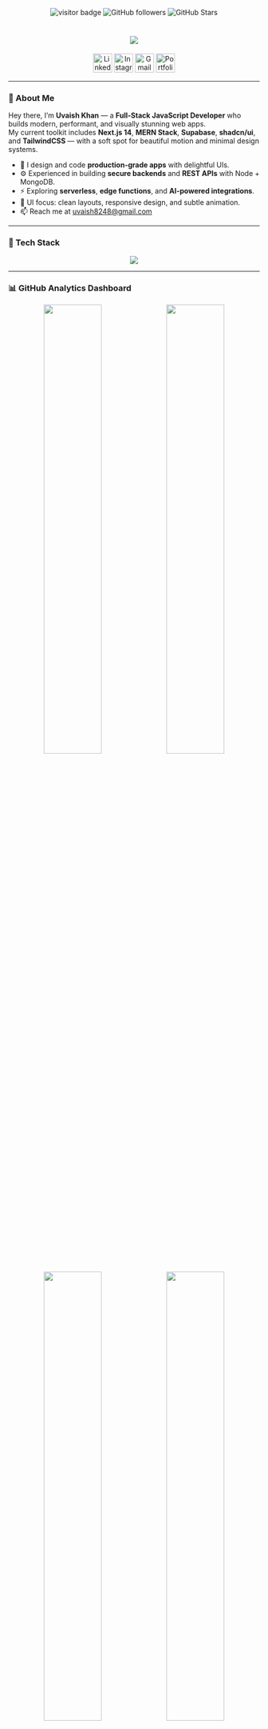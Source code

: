 <!-- Profile Visitor & Followers -->
<p align="center">
  <img src="https://visitor-badge.laobi.icu/badge?page_id=UvaishKhan7.UvaishKhan7" alt="visitor badge"/>
  <img src="https://img.shields.io/github/followers/UvaishKhan7?color=00C3FF&logo=github&style=flat-square" alt="GitHub followers"/>
  <img src="https://img.shields.io/github/stars/UvaishKhan7?color=00C3FF&logo=github&style=flat-square" alt="GitHub Stars"/>
</p>

<!-- Typing Animation -->
<h1 align="center">
  <a href="https://git.io/typing-svg">
    <img src="https://readme-typing-svg.herokuapp.com?font=Fira+Code&size=28&pause=1000&color=00C3FF&center=true&vCenter=true&width=650&lines=Hey,+I'm+Uvaish+Khan+👋;Full-Stack+Developer+%7C+MERN+%7C+Next.js;Loves+Minimal+Design+%26+Animations;Always+Learning,+Always+Building!">
  </a>
</h1>

<!-- Socials -->
<p align="center">
  <a href="https://www.linkedin.com/in/UvaishKhan7/" title="LinkedIn"><img src="https://skillicons.dev/icons?i=linkedin" width="38" alt="LinkedIn"/></a>
  <a href="https://www.instagram.com/uvaish.khan/" title="Instagram"><img src="https://skillicons.dev/icons?i=instagram" width="38" alt="Instagram"/></a>
  <a href="mailto:uvaish8248@gmail.com" title="Email"><img src="https://skillicons.dev/icons?i=gmail" width="38" alt="Gmail"/></a>
  <a href="https://uvaishkhan7.vercel.app" title="Portfolio"><img src="https://skillicons.dev/icons?i=vercel" width="38" alt="Portfolio"/></a>
</p>

---

### 🧠 About Me

Hey there, I’m **Uvaish Khan** — a **Full-Stack JavaScript Developer** who builds modern, performant, and visually stunning web apps.  
My current toolkit includes **Next.js 14**, **MERN Stack**, **Supabase**, **shadcn/ui**, and **TailwindCSS** — with a soft spot for beautiful motion and minimal design systems.

- 🧩 I design and code **production-grade apps** with delightful UIs.  
- ⚙️ Experienced in building **secure backends** and **REST APIs** with Node + MongoDB.  
- ⚡ Exploring **serverless**, **edge functions**, and **AI-powered integrations**.  
- 🎨 UI focus: clean layouts, responsive design, and subtle animation.  
- 📫 Reach me at [uvaish8248@gmail.com](mailto:uvaish8248@gmail.com)

---

### 🧰 Tech Stack

<p align="center">
  <img src="https://skillicons.dev/icons?i=js,ts,react,nextjs,nodejs,express,mongodb,supabase,tailwind,shadcn,materialui,git,github,vercel,vscode,figma,cloudflare,postman" />
</p>

---

### 📊 GitHub Analytics Dashboard

<div align="center">
  
  <img width="48%" src="https://github-readme-stats.vercel.app/api?username=UvaishKhan7&show_icons=true&theme=tokyonight&count_private=true&hide_border=true" />
  <img width="48%" src="https://github-readme-streak-stats.herokuapp.com/?user=UvaishKhan7&theme=tokyonight&hide_border=true" />

  <br><br>

  <img width="48%" src="https://github-readme-stats.vercel.app/api/top-langs/?username=UvaishKhan7&layout=compact&langs_count=10&theme=tokyonight&hide_border=true" />
  <img width="48%" src="https://github-profile-summary-cards.vercel.app/api/cards/repos-per-language?username=UvaishKhan7&theme=tokyonight" />

</div>

---

### 📈 Contribution Analytics

<p align="center">
  <img src="https://github-readme-activity-graph.vercel.app/graph?username=UvaishKhan7&theme=react-dark&hide_border=true&bg_color=0D1117&color=00C3FF&line=00C3FF&point=FFFFFF" alt="GitHub Activity Graph"/>
</p>

---

### ⚔️ Codewars Rank

<p align="center">
  <img src="https://www.codewars.com/users/UvaishKhan7/badges/large" alt="Codewars Badge" />
</p>

---

### 🚀 Current Focus

- 🧱 Building full-stack apps with **Next.js App Router** and **Server Actions**
- 🧭 Learning **Supabase edge functions** & **authentication flows**
- 🎬 Creating reusable **shadcn/ui** + **Tailwind** component libraries
- 🧠 Experimenting with **AI APIs** in full-stack projects

---

### 🪶 Quote

> “First, solve the problem. Then, write the code beautifully.”  
> — *John Johnson*

---

<p align="center">
  <i>Thanks for visiting! Drop a ⭐ on my repositories if you find something useful.</i>
</p>
